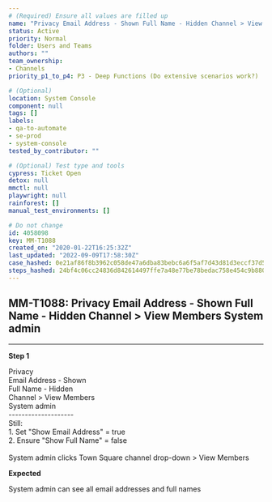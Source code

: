 ```yaml
---
# (Required) Ensure all values are filled up
name: "Privacy Email Address - Shown Full Name - Hidden Channel > View Members System admin"
status: Active
priority: Normal
folder: Users and Teams
authors: ""
team_ownership:
- Channels
priority_p1_to_p4: P3 - Deep Functions (Do extensive scenarios work?)

# (Optional)
location: System Console
component: null
tags: []
labels:
- qa-to-automate
- se-prod
- system-console
tested_by_contributor: ""

# (Optional) Test type and tools
cypress: Ticket Open
detox: null
mmctl: null
playwright: null
rainforest: []
manual_test_environments: []

# Do not change
id: 4058098
key: MM-T1088
created_on: "2020-01-22T16:25:32Z"
last_updated: "2022-09-09T17:58:30Z"
case_hashed: 0e21af86f8b3962c058de47a6dba83bebc6a6f5af7d43d81d3eccf37d597f7653e0bbc8481da9760987f83669ac2767e
steps_hashed: 24bf4c06cc24836d842614497ffe7a48e77be78bedac758e454c9b88051c6f62e84d2453bc6464a4c713eed90e157679
---
```


<!-- (Auto-generated) Based on frontmatter's "key" and "name" -->

## MM-T1088: Privacy Email Address - Shown Full Name - Hidden Channel > View Members System admin

---

**Step 1**

Privacy\
Email Address - Shown\
Full Name - Hidden\
Channel > View Members\
System admin\
\--------------------\
Still:\
1\. Set "Show Email Address" = true\
2\. Ensure "Show Full Name" = false\
\
System admin clicks Town Square channel drop-down > View Members

**Expected**

System admin can see all email addresses and full names
